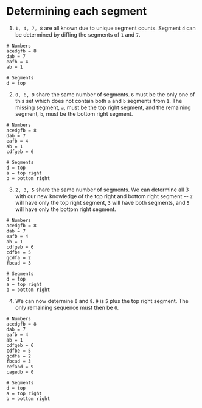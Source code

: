 # Determining each segment

1. `1, 4, 7, 8` are all known due to unique segment counts. Segment `d` can be determined by diffing the segments of `1` and `7`.

  ```
  # Numbers
  acedgfb = 8
  dab = 7
  eafb = 4
  ab = 1

  # Segments
  d = top
  ```

2. `0, 6, 9` share the same number of segments. `6` must be the only one of this set which does not contain both `a` and `b` segments from `1`. The missing segment, `a`, must be the top right segment, and the remaining segment, `b`, must be the bottom right segment.

  ```
  # Numbers
  acedgfb = 8
  dab = 7
  eafb = 4
  ab = 1
  cdfgeb = 6

  # Segments
  d = top
  a = top right
  b = bottom right
  ```

3. `2, 3, 5` share the same number of segments. We can determine all 3 with our new knowledge of the top right and bottom right segment -- `2` will have only the top right segment, `3` will have both segments, and `5` will have only the bottom right segment.

  ```
  # Numbers
  acedgfb = 8
  dab = 7
  eafb = 4
  ab = 1
  cdfgeb = 6
  cdfbe = 5
  gcdfa = 2
  fbcad = 3

  # Segments
  d = top
  a = top right
  b = bottom right
  ```

4. We can now determine `0` and `9`. `9` is `5` plus the top right segment. The only remaining sequence must then be `0`.

  ```
  # Numbers
  acedgfb = 8
  dab = 7
  eafb = 4
  ab = 1
  cdfgeb = 6
  cdfbe = 5
  gcdfa = 2
  fbcad = 3
  cefabd = 9
  cagedb = 0

  # Segments
  d = top
  a = top right
  b = bottom right
  ```